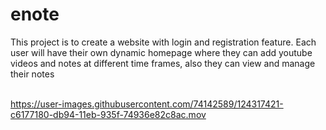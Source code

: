 # enote
 
This project is to create a website with login and registration feature. Each user will
have their own dynamic homepage where they can add youtube videos and notes at different time
frames, also they can view and manage their notes
</br></br>


https://user-images.githubusercontent.com/74142589/124317421-c6177180-db94-11eb-935f-74936e82c8ac.mov

